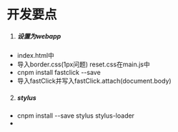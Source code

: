 # 开发要点
1. ##### 设置为webapp
  * index.html中<meta name="viewport" content="width=device-width,initial-scale=1.0,minimum-scale=1.0,maximum-scale=1.0,user-scalable-no">
  * 导入border.css(1px问题) reset.css在main.js中
  * cnpm install fastclick --save 
  * 导入fastClick并写入fastClick.attach(document.body)
2. ##### stylus
  * cnpm install --save stylus stylus-loader
  * <style lang="stylus" scoped>
  * @import "../../../assets/styles/vatstyle.styl"导入常量
      * $baColor = red 定义
      * 文件中$baColor便可以使用
3. ##### iconfont
  * 选择到仓库后下载
  * 只需要font文件和iconfont.css文件
  * 修改iconfont.css中的url地址
  * <span class="iconfont">选择网上仓库中图片复制代码</span>
4. ##### vue-awesome-swiper 轮播效果 github查看用法
5. rem是根据html的font大小来决定大小的
	```
	<script type="text/javascript">
		(function (doc, win) {
		var docEl = doc.documentElement,
			resizeEvt = 'orientationchange' in window ? 'orientationchange' : 'resize',
			recalc = function () {
				var clientWidth = docEl.clientWidth;
				if (!clientWidth) return;
				if(clientWidth>750) cilentWidth=750;//这里限制最大的宽度尺寸，从而实现PC端的两边留白等
				docEl.style.fontSize = 10 * (clientWidth / 160) + 'px';
			};

		if (!doc.addEventListener) return;
		win.addEventListener(resizeEvt, recalc, false);
		doc.addEventListener('DOMContentLoaded', recalc, false);
	})(document, window);
	</script>		
	```
6. 1PX物理像素
	```
			@media only screen and (-webkit-device-pixel-ratio:2) {
					#test{
						transform: scaleY(.5);
						
					}
				}
			@media only screen and (-webkit-device-pixel-ratio:3) {
				#test{
					transform: scaleY(.33333333333333);
					
				}
			}
			
	```
7. 移动事件
	* touchstart
	* touchmove
	* touchend
	* 绑定事件,取消手机所有默认行为
		```
			document.addEventListener("touchstart",function(ev){
				ev = ev||event;
				ev.preventDefault(); //取消手机所有默认行为,防止自己写的出错
			});
		```
		* 页面上所有滚动条失效
	* 开启部分元素的默认行为
		```
		元素.addEventListener("touchstart",function(ev){
				ev = ev||event;
				ev.stopPropagation
			});
		```
	